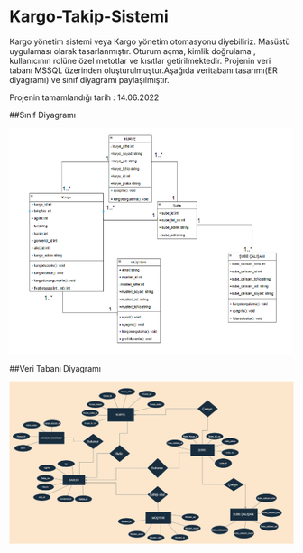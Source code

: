 # Kargo-Takip-Sistemi

Kargo yönetim sistemi veya Kargo yönetim otomasyonu diyebiliriz. Masüstü uygulaması olarak tasarlanmıştır. Oturum açma, kimlik doğrulama , kullanıcının rolüne özel metotlar ve kısıtlar getirilmektedir. Projenin veri tabanı MSSQL üzerinden oluşturulmuştur.Aşağıda veritabanı tasarımı(ER diyagramı) ve sınıf diyagramı paylaşılmıştır.

Projenin tamamlandığı tarih : 14.06.2022

##Sınıf Diyagramı

![Sınıf Diyagramı](https://github.com/rbaris/Kargo-Takip-Sistemi/blob/105ce036a30a6627a0609dc416f43c8c808b9272/Description/S%C4%B1n%C4%B1f%20Diagram%C4%B1.png)
 
##Veri Tabanı Diyagramı

![Veri tabanı ER diyagramı](https://github.com/rbaris/Kargo-Takip-Sistemi/blob/9c09f8025e4222c6d18f2c7bb06a72fd3fdb4449/Description/Veri%20Taban%C4%B1%20ER%20Diagram%C4%B1.jpeg)

